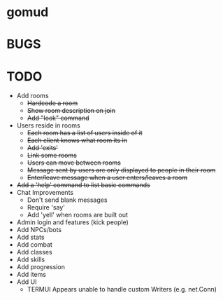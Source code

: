 # gomud

# BUGS

# TODO
* Add rooms
  * ~~Hardcode a room~~
  * ~~Show room description on join~~
  * ~~Add "look" command~~
* Users reside in rooms
  * ~~Each room has a list of users inside of it~~
  * ~~Each client knows what room its in~~
  * ~~Add 'exits'~~
  * ~~Link some rooms~~
  * ~~Users can move between rooms~~
  * ~~Message sent by users are only displayed to people in their room~~
  * ~~Enter/leave message when a user enters/leaves a room~~
* ~~Add a 'help' command to list basic commands~~
* Chat Improvements
  * Don't send blank messages
  * Require 'say'
  * Add 'yell' when rooms are built out
* Admin login and features (kick people)
* Add NPCs/bots
* Add stats
* Add combat
* Add classes
* Add skills
* Add progression
* Add items
* Add UI
  * TERMUI Appears unable to handle custom Writers (e.g. net.Conn)
